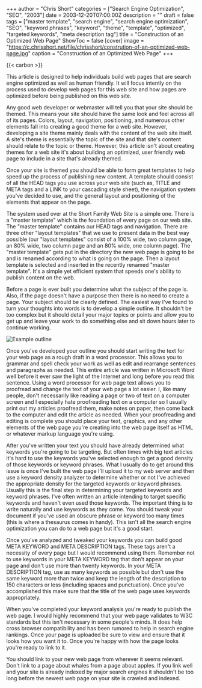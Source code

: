 +++
author = "Chris Short"
categories = ["Search Engine Optimization", "SEO", "2003"]
date = 2003-12-20T07:00:00Z
description = ""
draft = false
tags = ["master template", "search engine", "search engine optimization", "SEO", "keyword phrases", "keyword", "theme", "template", "optimized", "targeted keywords", "meta description tag"]
title = "Construction of an Optimized Web Page"
ShowToc = false
[cover]
image = "https://c.chrisshort.net/file/chrisshort/constrution-of-an-optimized-web-page.jpg"
caption = "Construction of an Optimized Web Page"
+++

{{< carbon >}}

This article is designed to help individuals build web pages that are search engine optimized as well as human friendly. It will focus intently on the process used to develop web pages for this web site and how pages are optimized before being published on this web site.

Any good web developer or webmaster will tell you that your site should be themed. This means your site should have the same look and feel across all of its pages. Colors, layout, navigation, positioning, and numerous other elements fall into creating a good theme for a web site. However, developing a site theme mainly deals with the content of the web site itself. A site's theme is essentially the topic of the site and that site's content should relate to the topic or theme. However, this article isn't about creating themes for a web site it's about building an optimized, user friendly web page to include in a site that's already themed.

Once your site is themed you should be able to form great templates to help speed up the process of publishing new content. A template should consist of all the HEAD tags you use across your web site (such as, TITLE and META tags and a LINK to your cascading style sheet), the navigation system you've decided to use, and the general layout and positioning of the elements that appear on the page.

The system used over at the Short Family Web Site is a simple one. There is a "master template" which is the foundation of every page on our web site. The "master template" contains our HEAD tags and navigation. There are three other "layout templates" that we use to present data in the best way possible (our "layout templates" consist of a 100% wide, two column page, an 80% wide, two column page and an 80% wide, one column page). The "master template" gets put in the directory the new web page is going to be and is renamed according to what is going on the page. Then a layout template is selected and inserted in the recently renamed "master template". It's a simple yet efficient system that speeds one's ability to publish content on the web.

Before a page is ever built you determine what the subject of the page is. Also, if the page doesn't have a purpose then there is no need to create a page. Your subject should be clearly defined. The easiest way I've found to turn your thoughts into words is to develop a simple outline. It shouldn't be too complex but it should detail your major topics or points and allow you to get up and leave your work to do something else and sit down hours later to continue working.

![Example outline](/img/posts/example-outline.jpg "Example outline")

Once you've developed your outline you should start writing the text for your web page as a rough draft in a word processor. This allows you to grammar and spell check your work as well as edit and rearrange sentences and paragraphs as needed. This entire article was written in Microsoft Word well before it ever saw the light of the Internet and long before you read this sentence. Using a word processor for web page text allows you to proofread and change the text of your web page a lot easier. I, like many people, don't necessarily like reading a page or two of text on a computer screen and I especially hate proofreading text on a computer so I usually print out my articles proofread them, make notes on paper, then come back to the computer and edit the article as needed. When your proofreading and editing is complete you should place your text, graphics, and any other elements of the web page you're creating into the web page itself as HTML or whatever markup language you're using.

After you've written your text you should have already determined what keywords you're going to be targeting. But often times with big text articles it's hard to use the keywords you've selected enough to get a good density of those keywords or keyword phrases. What I usually do to get around this issue is once I've built the web page I'll upload it to my web server and then use a keyword density analyzer to determine whether or not I've achieved the appropriate density for the targeted keywords or keyword phrases. Usually this is the final step in determining your targeted keywords and keyword phrases. I've often written an article intending to target specific keywords and haven't even used those keywords. The important thing is to write naturally and use keywords as they come. You should tweak your document if you've used an obscure phrase or keyword too many times (this is where a thesaurus comes in handy). This isn't all the search engine optimization you can do to a web page but it's a good start.

Once you've analyzed and tweaked your keywords you can build good META KEYWORD and META DESCRIPTION tags. These tags aren't a necessity of every page but I would recommend using them. Remember not to use keywords in your META KEYWORD tag that don't appear on your page and don't use more than twenty keywords. In your META DESCRIPTION tag, use as many keywords as possible but don't use the same keyword more than twice and keep the length of the description to 150 characters or less (including spaces and punctuation). Once you've accomplished this make sure that the title of the web page uses keywords appropriately.

When you've completed your keyword analysis you're ready to publish the web page. I would highly recommend that your web page validates to W3C standards but this isn't necessary in some people's minds. It does help cross browser compatibility and has been rumored to help in search engine rankings. Once your page is uploaded be sure to view and ensure that it looks how you want it to. Once you're happy with how the page looks you're ready to link to it.

You should link to your new web page from wherever it seems relevant. Don't link to a page about whales from a page about apples. If you link well and your site is already indexed by major search engines it shouldn't be too long before the newest web page on your site is crawled and indexed.
